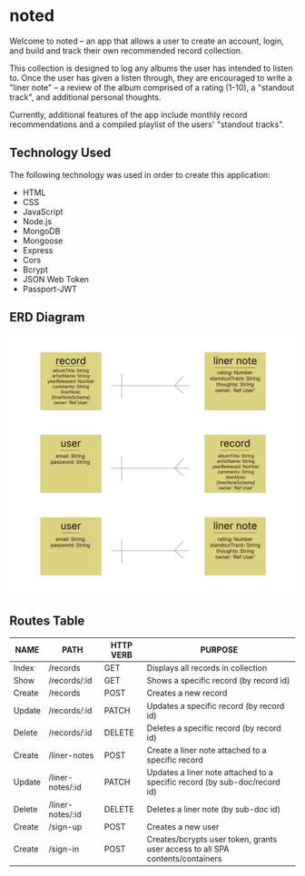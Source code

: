 # noted

Welcome to noted – an app that allows a user to create an account, login, and build and track their own recommended record collection. 

This collection is designed to log any albums the user has intended to listen to. Once the user has given a listen through, they are encouraged to write a "liner note" – a review of the album comprised of a rating (1-10), a "standout track", and additional personal thoughts. 

Currently, additional features of the app include monthly record recommendations and a compiled playlist of the users' "standout tracks".

## Technology Used

The following technology was used in order to create this application:

* HTML
* CSS
* JavaScript
* Node.js
* MongoDB
* Mongoose
* Express
* Cors
* Bcrypt
* JSON Web Token
* Passport-JWT

## ERD Diagram

![ERD Diagram](/images/ERD%20Diagram.png)

## Routes Table

|   NAME    |           PATH          |   HTTP VERB   |                 PURPOSE                 |
| --------- | ----------------------- | ------------- | --------------------------------------- |
|  Index    |  /records               |   GET         | Displays all records in collection      |
|  Show     |  /records/:id           |   GET         | Shows a specific record (by record id)  |
|  Create   |  /records               |   POST        | Creates a new record                    |
|  Update   |  /records/:id           |   PATCH       | Updates a specific record (by record id)|
|  Delete   |  /records/:id           |   DELETE      | Deletes a specific record (by record id)|
|  Create   |  /liner-notes           |   POST        | Create a liner note attached to a specific record                         |
|  Update   |  /liner-notes/:id       |   PATCH       | Updates a liner note attached to a specific record (by sub-doc/record id)  |
|  Delete   |  /liner-notes/:id       |   DELETE      | Deletes a liner note (by sub-doc id)    |
|  Create   |  /sign-up               |   POST        | Creates a new user                      |
|  Create   |  /sign-in               |   POST        | Creates/bcrypts user token, grants user access to all SPA contents/containers |